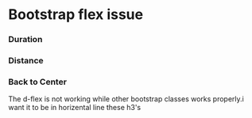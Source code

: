 
# Bootstrap flex issue

 <div className="row d-flex">
          <div>
            <h3>Duration</h3>
          </div>
          <div>
            <h3>Distance</h3>
          </div>
          <div>
            <h3>Back to Center</h3>
          </div>
        </div>

The d-flex is not working while other bootstrap classes works properly.i want it to be in horizental line these h3's

        